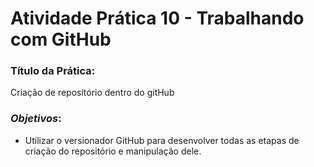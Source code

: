 # Atividade Prática 10 - Trabalhando com GitHub

### Título da Prática: 
Criação de repositório dentro do gitHub

### *Objetivos*: 
- Utilizar o versionador GitHub para desenvolver todas as etapas de criação do repositório e manipulação dele.
